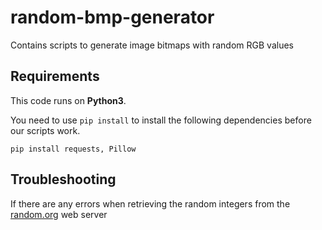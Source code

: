 # random-bmp-generator
Contains scripts to generate image bitmaps with random RGB values

## Requirements
This code runs on **Python3**.

You need to use `pip install` to install the following dependencies before our scripts work.

```
pip install requests, Pillow
```

## Troubleshooting
If there are any errors when retrieving the random integers from the [random.org](random.org) web server